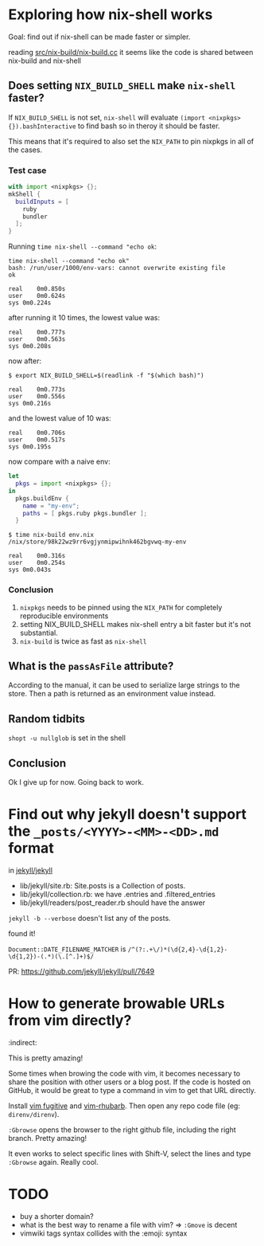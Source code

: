 # Exploring how nix-shell works

Goal: find out if nix-shell can be made faster or simpler.

reading [src/nix-build/nix-build.cc](https://github.com/NixOS/nix/blob/f9a2ea44867cd1dbb408bca4df0ced806137b7f7/src/nix-build/nix-build.cc)
it seems like the code is shared between nix-build and nix-shell

## Does setting `NIX_BUILD_SHELL` make `nix-shell` faster?

If `NIX_BUILD_SHELL` is not set, `nix-shell` will evaluate `(import <nixpkgs>
{}).bashInteractive` to find bash so in theroy it should be faster.

This means that it's required to also set the `NIX_PATH` to pin nixpkgs in all
of the cases.

### Test case

```nix
with import <nixpkgs> {};
mkShell {
  buildInputs = [
    ruby
    bundler
  ];
}
```

Running `time nix-shell --command "echo ok`:

```
time nix-shell --command "echo ok"
bash: /run/user/1000/env-vars: cannot overwrite existing file
ok

real	0m0.850s
user	0m0.624s
sys	0m0.224s
```

after running it 10 times, the lowest value was:

```
real	0m0.777s
user	0m0.563s
sys	0m0.208s

```

now after:
```
$ export NIX_BUILD_SHELL=$(readlink -f "$(which bash)")
```

```
real	0m0.773s
user	0m0.556s
sys	0m0.216s
```

and the lowest value of 10 was:

```
real	0m0.706s
user	0m0.517s
sys	0m0.195s
```

now compare with a naive env:

```nix
let
  pkgs = import <nixpkgs> {};
in
  pkgs.buildEnv {
    name = "my-env";
    paths = [ pkgs.ruby pkgs.bundler ];
  }
```

```
$ time nix-build env.nix 
/nix/store/98k22wz9rr6vgjynmipwihnk462bgvwq-my-env

real	0m0.316s
user	0m0.254s
sys	0m0.043s
```

### Conclusion

1. `nixpkgs` needs to be pinned using the `NIX_PATH` for completely
   reproducible environments
2. setting NIX_BUILD_SHELL makes nix-shell entry a bit faster but it's not
   substantial.
3. `nix-build` is twice as fast as `nix-shell`
   
## What is the `passAsFile` attribute?

According to the manual, it can be used to serialize large strings to the
store. Then a path is returned as an environment value instead.

## Random tidbits

`shopt -u nullglob` is set in the shell

## Conclusion

Ok I give up for now. Going back to work.


# Find out why jekyll doesn't support the `_posts/<YYYY>-<MM>-<DD>.md` format

in [jekyll/jekyll](https://github.com/jekyll/jekyll)

* lib/jekyll/site.rb: Site.posts is a Collection of posts.
* lib/jekyll/collection.rb: we have .entries and .filtered_entries 
* lib/jekyll/readers/post_reader.rb should have the answer

`jekyll -b --verbose` doesn't list any of the posts.

found it!

`Document::DATE_FILENAME_MATCHER` is `/^(?:.+\/)*(\d{2,4}-\d{1,2}-\d{1,2})-(.*)(\.[^.]+)$/`

PR: https://github.com/jekyll/jekyll/pull/7649

# How to generate browable URLs from vim directly?
:indirect:

This is pretty amazing!

Some times when browing the code with vim, it becomes necessary to share the
position with other users or a blog post. If the code is hosted on GitHub, it
would be great to type a command in vim to get that URL directly.

Install [vim fugitive](/vim-fugitive) and
[vim-rhubarb](https://github.com/tpope/vim-rhubarb). Then open any repo code
file (eg: `direnv/direnv`).

`:Gbrowse` opens the browser to the right github file, including the right
branch. Pretty amazing!

It even works to select specific lines with Shift-V, select the lines and type
`:Gbrowse` again. Really cool.

# TODO

* buy a shorter domain?
* what is the best way to rename a file with vim? => `:Gmove` is decent
* vimwiki tags syntax collides with the :emoji: syntax
